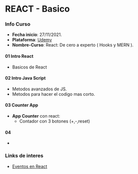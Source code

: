# REACT - Basico

### Info Curso

- **Fecha inicio**: 27/11/2021.
- **Plataforma**: [Udemy](www.udemy.com)
- **Nombre-Curso**: React: De cero a experto ( Hooks y MERN ).


#### 01 Intro React  
- Basicos de React


#### 02 Intro Java Script   
- Metodos avanzados de JS. 
- Metodos para hacer el codigo mas corto.

#### 03 Counter App    
- **App Counter** con react:   
    - Contador con 3 botones (+,-,reset)

#### 04 

- 


### Links de interes

- [Eventos en React](https://es.reactjs.org/docs/events.html#mouse-events)
